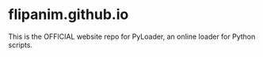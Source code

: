 # flipanim.github.io
This is the OFFICIAL website repo for PyLoader, an online loader for Python scripts.

